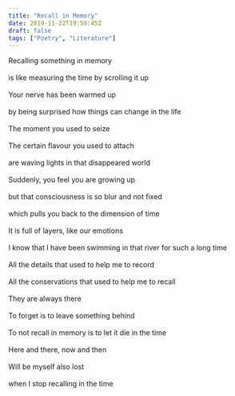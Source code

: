 ```yaml
---
title: "Recall in Memory"
date: 2019-11-22T19:59:45Z
draft: false
tags: ["Poetry", "Literature"]
---
```


<p style="text-align:left">
Recalling something in memory<br>
<br>
is like measuring the time by scrolling it up<br>
<br>
Your nerve has been warmed up<br>
<br>
by being surprised how things can change in the life<br>
<br>
The moment you used to seize<br>
<br>
The certain flavour you used to attach<br>
<br>
are waving lights in that disappeared world<br>
<br>
Suddenly, you feel you are growing up<br>
<br>
but that consciousness is so blur and not fixed<br>
<br>
which pulls you back to the dimension of time<br>
<br>
It is full of layers, like our emotions<br>
<br>
I know that I have been swimming in that river for such a long time<br>
<br>
All the details that used to help me to record<br>
<br>
All the conservations that used to help me to recall<br>
<br>
They are always there<br>
<br>
To forget is to leave something behind<br>
<br>
To not recall in memory is to let it die in the time<br>
<br>
Here and there, now and then<br>
<br>
Will be myself also lost<br>
<br>
when I stop recalling in the time<br>
</p>
